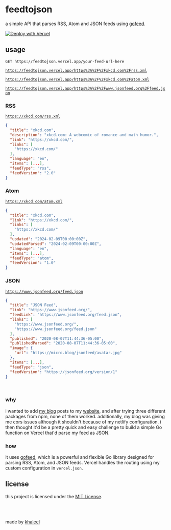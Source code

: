 # feedtojson
a simple API that parses RSS, Atom and JSON feeds using [gofeed](https://github.com/mmcdole/gofeed).

[![Deploy with Vercel](https://vercel.com/button)](https://vercel.com/new/clone?repository-url=https%3A%2F%2Fgithub.com%2Fkhalby786%2Ffeedtojson)

## usage


`GET https://feedtojson.vercel.app/your-feed-url-here`

[`https://feedtojson.vercel.app/https%3A%2F%2Fxkcd.com%2Frss.xml`](https://feedtojson.vercel.app/https%3A%2F%2Fxkcd.com%2Frss.xml)

[`https://feedtojson.vercel.app/https%3A%2F%2Fxkcd.com%2Fatom.xml`](https://feedtojson.vercel.app/https%3A%2F%2Fxkcd.com%2Fatom.xml)

[`https://feedtojson.vercel.app/https%3A%2F%2Fwww.jsonfeed.org%2Ffeed.json`](https://feedtojson.vercel.app/https%3A%2F%2Fwww.jsonfeed.org%2Ffeed.json)



### RSS

[`https://xkcd.com/rss.xml`](https://xkcd.com/rss.xml)

```json
{
  "title": "xkcd.com",
  "description": "xkcd.com: A webcomic of romance and math humor.",
  "link": "https://xkcd.com/",
  "links": [
    "https://xkcd.com/"
  ],
  "language": "en",
  "items": [...],
  "feedType": "rss",
  "feedVersion": "2.0"
}
```

### Atom

[`https://xkcd.com/atom.xml`](https://xkcd.com/atom.xml)

```json
{
  "title": "xkcd.com",
  "link": "https://xkcd.com/",
  "links": [
    "https://xkcd.com/"
  ],
  "updated": "2024-02-09T00:00:00Z",
  "updatedParsed": "2024-02-09T00:00:00Z",
  "language": "en",
  "items": [...],
  "feedType": "atom",
  "feedVersion": "1.0"
}
```

### JSON

[`https://www.jsonfeed.org/feed.json`](https://www.jsonfeed.org/feed.json)

```json
{
  "title": "JSON Feed",
  "link": "https://www.jsonfeed.org/",
  "feedLink": "https://www.jsonfeed.org/feed.json",
  "links": [
    "https://www.jsonfeed.org/",
    "https://www.jsonfeed.org/feed.json"
  ],
  "published": "2020-08-07T11:44:36-05:00",
  "publishedParsed": "2020-08-07T11:44:36-05:00",
  "image": {
    "url": "https://micro.blog/jsonfeed/avatar.jpg"
  },
  "items": [...],
  "feedType": "json",
  "feedVersion": "https://jsonfeed.org/version/1"
}
```

<br>

### why

i wanted to add [my blog](https://blog.khaleelgibran.com) posts to my [website](https://khaleelgibran.com), and after trying three different packages from npm, none of them worked. additionally, my blog was giving me cors issues although it shouldn't because of my netlify configuration. i then thought it'd be a pretty quick and easy challenge to build a simple Go function on Vercel that'd parse my feed as JSON.

### how

it uses [gofeed](https://github.com/mmcdole/gofeed), which is  a powerful and flexible Go library designed for parsing RSS, Atom, and JSON feeds. Vercel handles the routing using my custom configuration in `vercel.json`.


## license

this project is licensed under the [MIT License](https://raw.githubusercontent.com/khalby786/feedtojson/master/LICENSE.md).

<br><br>

made by [khaleel](https://khaleelgibran.com)
